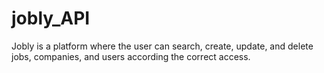 # jobly_API

Jobly is a platform where the user can search, create, update, and delete jobs, companies, and users according the correct access.
